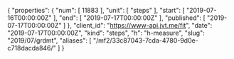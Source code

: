 {
  "properties": {
    "num": [
      11883
    ],
    "unit": [
      "steps"
    ],
    "start": [
      "2019-07-16T00:00:00Z"
    ],
    "end": [
      "2019-07-17T00:00:00Z"
    ],
    "published": [
      "2019-07-17T00:00:00Z"
    ]
  },
  "client_id": "https://www-api.jvt.me/fit",
  "date": "2019-07-17T00:00:00Z",
  "kind": "steps",
  "h": "h-measure",
  "slug": "2019/07/grdmt",
  "aliases": [
    "/mf2/33c87043-7cda-4780-9d0e-c718dacda846/"
  ]
}
